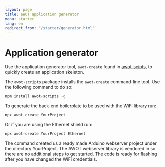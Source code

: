 ```yaml
---
layout: page
title: aWOT application generator
menu: starter
lang: en
redirect_from: "/starter/generator.html"
---
```


# Application generator

Use the application generator tool, `awot-create` found in [awot-scipts](https://github.com/lasselukkari/awot-scripts#awot-create), to quickly create an application skeleton.

The `awot-scripts` package installs the `awot-create` command-line tool. Use the following command to do so:

```sh
npm install awot-scripts -g
```

To generate the back-end boilerplate to be used with the WiFi library run:

```sh
npx awot-create YourProject  
```

Or if you are using the Ethernet shield run:

```sh
npx awot-create YourProject Ethernet
```

The command created us a ready made Arduino webserver project under the directory YourProject. The AWOT webserver library is vendored in so there are no additional steps to get started. The code is ready for flashing after you have changed the WiFi credentials.